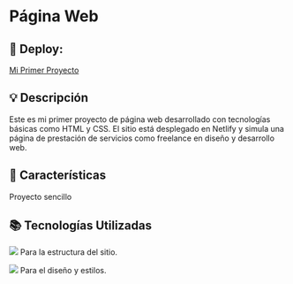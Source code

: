 # Página Web

## 🔧 Deploy:

[Mi Primer Proyecto](http://proyecto1tacos.netlify.app/ "Mi Primer Proyecto")

## 💡 Descripción

Este es mi primer proyecto de página web desarrollado con tecnologías básicas como HTML y CSS. El sitio está desplegado en Netlify y simula una página de prestación de servicios como freelance en diseño y desarrollo web.

## 📝 Características
Proyecto sencillo 

## 📚 Tecnologías Utilizadas

<img src="https://img.shields.io/badge/HTML-EC6231?logo=html5&logoColor=FFFFFF&style=for-the-badge" /> Para la estructura del sitio.

<img src="https://img.shields.io/badge/CSS-01A3D8?logo=css3&logoColor=FFFFFF&style=for-the-badge" /> Para el diseño y estilos.




